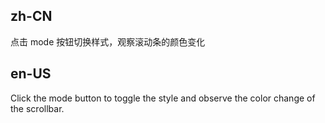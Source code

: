 ## zh-CN

点击 mode 按钮切换样式，观察滚动条的颜色变化

## en-US

Click the mode button to toggle the style and observe the color change of the scrollbar.
